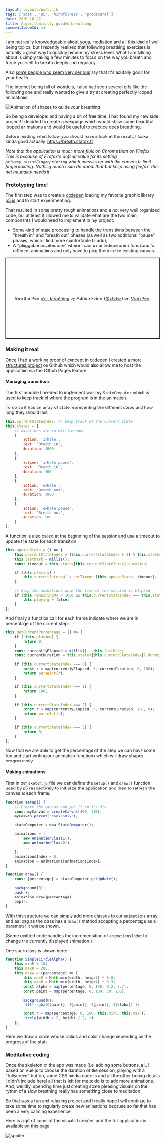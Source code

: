 ```yaml
---
layout: layouts/post.njk
tags: ['post', 'p5', 'mindfulness', 'procedural']
date: 2020-10-22
title: Algorithmically guided breathing
commentIssueId: 14
---
```


I am not really knowledgeable about yoga, mediation and all this kind of well being topics, but I recently realized that following breathing exercises is actually a great way to quickly reduce my stress level. What I am talking about is simply taking a few minutes to focus on the way you breath and force yourself to breath deeply and regularly.

Also [some people who seem very serious](https://breathe.ersjournals.com/content/13/4/298) say that it's acutally good for your health.

The internet being full of wonders, I also had seen several gifs like the following one and really wanted to give a try at creating perfectly looped animations.

![Animation of shapes to guide your breathing](https://media.giphy.com/media/krP2NRkLqnKEg/giphy.gif)

So being a developer and having a bit of free time, I had found my new side project! I decided to create a webpage which would show some beautiful looped animations and would be useful to practice deep breathing.

Before reading what follow you should have a look at the result, I looks kinda good actually: https://breath.statox.fr

_Note that the application is much more fluid on Chrome than on Firefox. This is because of Firefox's default value for its setting `privacy.resistFingerprinting` which messes up with the canvas to limit fingerprinting. Nothing much I can do about that but keep using firefox, the net neutrality needs it_

### Prototyping time!

The first step was to create a [codepen](https://codepen.io/statox/pen/abNVYZZ) loading my favorite graphic library [p5.js](https://p5js.org/) and to start experimenting.

That resulted in some pretty rough animations and a not very well organized code, but at least it allowed me to validate what are the two main components I would need to implement in my project:

- Some kind of state processing to handle the transitions between the "breath in" and "breath out" phases (as well as two additional "pause" phases, which I find more comfortable to add);
- A "pluggable architecture" where I can write independent functions for different animations and only have to plug them in the existing canvas.

<p class="codepen" data-height="265" data-theme-id="dark" data-default-tab="js,result" data-user="statox" data-slug-hash="abNVYZZ" style="height: 265px; box-sizing: border-box; display: flex; align-items: center; justify-content: center; border: 2px solid; margin: 1em 0; padding: 1em;" data-pen-title="p5 - breathing">
  <span>See the Pen <a href="https://codepen.io/statox/pen/abNVYZZ">
  p5 - breathing</a> by Adrien Fabre (<a href="https://codepen.io/statox">@statox</a>)
  on <a href="https://codepen.io">CodePen</a>.</span>
</p>
<script async src="https://static.codepen.io/assets/embed/ei.js"></script>

### Making it real

Once I had a working proof of concept in codepen I created a [more structured project](https://github.com/statox/breath) on Github which would also allow me to host the application via the Github Pages feature.

#### Managing transitions

The first module I needed to implement was my `StateComputer` which is used to keep track of where the program is in the animation.

To do so it has an array of state representing the different steps and how long they should last:

``` javascript
this.currentStateIndex; // keep track of the current state
this.states = [
    // durations are in milliseconds
    {
        action: 'inhale',
        text: 'Breath in',
        duration: 4000
    },
    {
        action: 'inhale pause',
        text: 'Breath in',
        duration: 500
    },
    {
        action: 'exhale',
        text: 'Breath out',
        duration: 6000
    },
    {
        action: 'exhale pause',
        text: 'Breath out',
        duration: 200
    }
];
```

A function is also called at the beginning of the session and use a timeout to update the state for each transition:

```javascript
this.updateState = () => {
    this.currentStateIndex = (this.currentStateIndex + 1) % this.states.length || 0;
    this.lastMark = millis();
    const timeout = this.states[this.currentStateIndex].duration;

    if (this.playing) {
        this.currentInterval = setTimeout(this.updateState, timeout);
    }

    // Stop the animations once the time of the session is elapsed
    if (this.remainingMs < 1000 && this.currentStateIndex === this.states.length - 1) {
        this.playing = false;
    }
};
```

And finally a function call for each frame indicate where we are in percentage of the current step:


```javascript
this.getCurrentPercentage = () => {
    if (!this.playing) {
        return 0;
    }
    const currentlyElapsed = millis() - this.lastMark;
    const currentDuration = this.states[this.currentStateIndex]?.duration;

    if (this.currentStateIndex === 0) {
        const r = map(currentlyElapsed, 0, currentDuration, 0, 100);
        return parseInt(r);
    }

    if (this.currentStateIndex === 1) {
        return 100;
    }

    if (this.currentStateIndex === 2) {
        const r = map(currentlyElapsed, 0, currentDuration, 100, 0);
        return parseInt(r);
    }

    if (this.currentStateIndex === 3) {
        return 0;
    }
};
```

Now that we are able to get the percentage of the step we can have some fun and start writing our animation functions which will draw shapes progressively.

#### Making animations

First in our `sketch.js` file we can define the `setup()` and `draw()` function used by p5 respectively to initialize the application and then to refresh the canvas at each frame.

```javascript
function setup() {
    // Create the canvas and put it in its div
    const myCanvas = createCanvas(400, 400);
    myCanvas.parent('canvasDiv');

    stateComputer = new StateComputer();

    animations = [
        new AnimationClass1(),
        new AnimationClass2(),
        ...
    ];
    animationsIndex = 0;
    animation = animations[animationsIndex];
}

function draw() {
    const {percentage} = stateComputer.getUpdate();

    background(0);
    push();
    animation.draw(percentage);
    pop();
}
```

With this structure we can simply add more classes to our `animations` array and as long as the class has a `draw()` method accepting a percentage as a parameter it will be shown.

(Some omitted code handles the incrementation of `animationsIndex` to change the currently displayed animation.)

One such class is shown here:

```javascript
function SimpleCircleAlpha() {
    this.minR = 10;
    this.maxR = 200;
    this.draw = (percentage) => {
        this.maxR = Math.min(width, height) * 0.8;
        this.minR = Math.min(width, height) * 0.3;
        const alpha = map(percentage, 0, 100, 0.2, 0.7);
        const paint = map(percentage, 0, 100, 50, 150);

        background(0);
        fill(`rgba(${paint}, ${paint}, ${paint}, ${alpha})`);

        const r = map(percentage, 0, 100, this.minR, this.maxR);
        circle(width / 2, height / 2, r);
    };
}
```

Here we draw a circle whose radius and color change depending on the progress of the state.
### Meditative coding

Once the skeleton of the app was made (i.e. adding some buttons, a UI based on Vue.js to choose the duration of the session, playing with a "fullscreen" button, some CSS media queries and all the other boring details I didn't include here) all that is left for me to do is to add more animations. And, weirdly, spending time just creating some pleasing visuals on the rythm of a slow breathing really has something close to meditation.

So that was a fun and relaxing project and I really hope I will continue to take some time to regularly create new animations because so far that has been a very calming experience.

Here is a gif of some of the visuals I created and the full application is available [on this page](https://breath.statox.fr)

![spoiler](./demo.gif)
